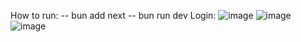 How to run:
-- bun add next
-- bun run dev
Login:
![image](https://github.com/user-attachments/assets/1d5e5c68-27f2-449e-8a16-a45b1d3e5e28)
![image](https://github.com/user-attachments/assets/e15369ed-9ebc-4c12-bcd8-83a8962ec807)
![image](https://github.com/user-attachments/assets/f0973d2f-a4bf-482f-b936-42c9f55d8afd)
